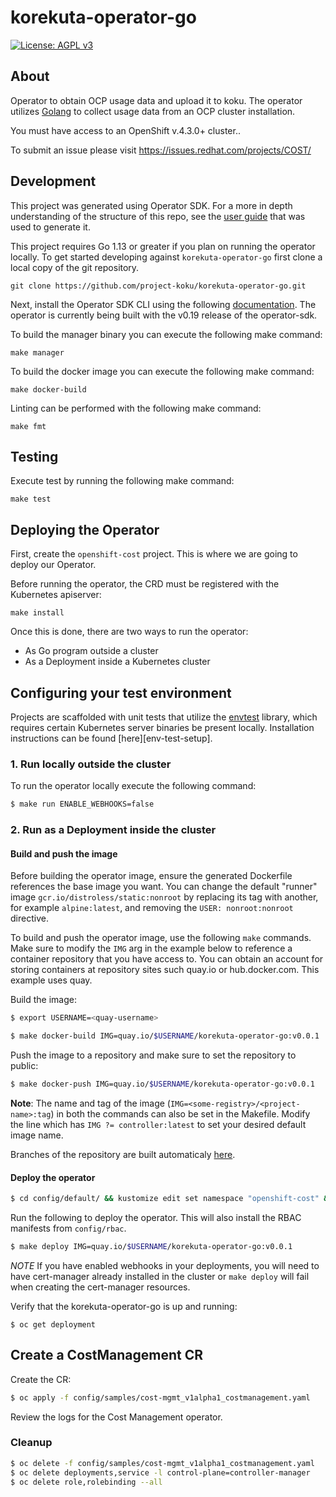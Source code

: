 # korekuta-operator-go

[![License: AGPL v3](https://img.shields.io/github/license/project-koku/koku.svg)](https://www.gnu.org/licenses/agpl-3.0)


## About

Operator to obtain OCP usage data and upload it to koku. The operator utilizes [Golang](http://golang.org/) to collect usage data from an OCP cluster installation.

You must have access to an OpenShift v.4.3.0+ cluster..

To submit an issue please visit https://issues.redhat.com/projects/COST/


## Development

This project was generated using Operator SDK. For a more in depth understanding of the structure of this repo, see the [user guide](https://sdk.operatorframework.io/docs/building-operators/golang/quickstart/) that was used to generate it.

This project requires Go 1.13 or greater if you plan on running the operator locally. To get started developing against `korekuta-operator-go` first clone a local copy of the git repository.

```
git clone https://github.com/project-koku/korekuta-operator-go.git
```

Next, install the Operator SDK CLI using the following [documentation](https://sdk.operatorframework.io/docs/installation/install-operator-sdk/). The operator is currently being built with the v0.19 release of the operator-sdk.

To build the manager binary you can execute the following make command:

```
make manager
```

To build the docker image you can execute the following make command:

```
make docker-build
```

Linting can be performed with the following make command:

```
make fmt
```

## Testing

Execute test by running the following make command:

```
make test
```

## Deploying the Operator

First, create the `openshift-cost` project. This is where we are going to deploy our Operator.

Before running the operator, the CRD must be registered with the Kubernetes apiserver:

```
make install
```

Once this is done, there are two ways to run the operator:

- As Go program outside a cluster
- As a Deployment inside a Kubernetes cluster

## Configuring your test environment

Projects are scaffolded with unit tests that utilize the [envtest](https://godoc.org/sigs.k8s.io/controller-runtime/pkg/envtest)
library, which requires certain Kubernetes server binaries be present locally.
Installation instructions can be found [here][env-test-setup].

### 1. Run locally outside the cluster

To run the operator locally execute the following command:

```sh
$ make run ENABLE_WEBHOOKS=false
```

### 2. Run as a Deployment inside the cluster

#### Build and push the image

Before building the operator image, ensure the generated Dockerfile references
the base image you want. You can change the default "runner" image `gcr.io/distroless/static:nonroot`
by replacing its tag with another, for example `alpine:latest`, and removing
the `USER: nonroot:nonroot` directive.

To build and push the operator image, use the following `make` commands.
Make sure to modify the `IMG` arg in the example below to reference a container repository that
you have access to. You can obtain an account for storing containers at
repository sites such quay.io or hub.docker.com. This example uses quay.

Build the image:
```sh
$ export USERNAME=<quay-username>

$ make docker-build IMG=quay.io/$USERNAME/korekuta-operator-go:v0.0.1
```

Push the image to a repository and make sure to set the repository to public:

```sh
$ make docker-push IMG=quay.io/$USERNAME/korekuta-operator-go:v0.0.1
```

**Note**:
The name and tag of the image (`IMG=<some-registry>/<project-name>:tag`) in both the commands can also be set in the Makefile. Modify the line which has `IMG ?= controller:latest` to set your desired default image name.

Branches of the repository are built automaticaly [here](https://quay.io/repository/project-koku/korekuta-operator-go).


#### Deploy the operator


```sh
$ cd config/default/ && kustomize edit set namespace "openshift-cost" && cd ../..
```

Run the following to deploy the operator. This will also install the RBAC manifests from `config/rbac`.

```sh
$ make deploy IMG=quay.io/$USERNAME/korekuta-operator-go:v0.0.1
```

*NOTE* If you have enabled webhooks in your deployments, you will need to have cert-manager already installed
in the cluster or `make deploy` will fail when creating the cert-manager resources.

Verify that the korekuta-operator-go is up and running:

```console
$ oc get deployment
```

## Create a CostManagement CR

Create the CR:

```sh
$ oc apply -f config/samples/cost-mgmt_v1alpha1_costmanagement.yaml
```

Review the logs for the Cost Management operator.

### Cleanup

```sh
$ oc delete -f config/samples/cost-mgmt_v1alpha1_costmanagement.yaml
$ oc delete deployments,service -l control-plane=controller-manager
$ oc delete role,rolebinding --all
```

